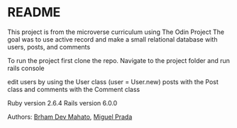 # README

This project is from the microverse curriculum using The Odin Project
The goal was to use active record and make a small relational database with users, posts, and comments

To run the project first clone the repo.
Navigate to the project folder and run rails console

edit users by using the User class (user = User.new)
posts with the Post class and comments with the Comment class

Ruby version 2.6.4
Rails version 6.0.0

Authors: [Brham Dev Mahato](https://github.com/dev1980),  [Miguel Prada](https://github.com/mapra99)
